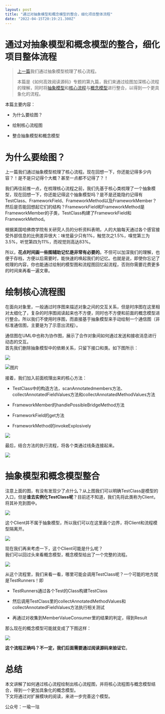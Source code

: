 ```yaml
---
layout: post
title: "通过对抽象模型和概念模型的整合，细化项目整体流程"
date: "2022-04-15T20:19:21.300Z"
---
```

通过对抽象模型和概念模型的整合，细化项目整体流程
========================

> [上一篇](http://mp.weixin.qq.com/s?__biz=MzA4MjQ1ODIzMA==&mid=2652200477&idx=1&sn=a8daf45de34ad42fc6add8519d44b937&chksm=84649d04b3131412a925cb65971e0416c3f71d731965b63cd2a35bff669bd2a741e3720e4b2b&scene=21#wechat_redirect)我们通过抽象模型梳理了核心流程。
> 
> 本篇是《如何高效阅读源码》专题的第九篇，我们来通过绘图加深核心流程的理解，同时将[抽象模型](http://mp.weixin.qq.com/s?__biz=MzA4MjQ1ODIzMA==&mid=2652200476&idx=1&sn=ff261907034f3962ad46dc9356f8a9b8&chksm=84649d05b31314139ec7d18e77dd2859737ea1d59b89cf6e020c5ded32cf600a0adfaf8df559&scene=21#wechat_redirect)和[核心流程](http://mp.weixin.qq.com/s?__biz=MzA4MjQ1ODIzMA==&mid=2652200477&idx=1&sn=a8daf45de34ad42fc6add8519d44b937&chksm=84649d04b3131412a925cb65971e0416c3f71d731965b63cd2a35bff669bd2a741e3720e4b2b&scene=21#wechat_redirect)与[概念模型](http://mp.weixin.qq.com/s?__biz=MzA4MjQ1ODIzMA==&mid=2652200474&idx=1&sn=68f03f94638bb0f9a9b28ffb52ea92cc&chksm=84649d03b31314158ddbd975a90064341a0a7315cfc4612a00b420c59285b52e29bff783ec81&scene=21#wechat_redirect)进行整合，以得到一个更具象化的流程。

本篇主要内容：

*   为什么要绘图？
    
*   绘制核心流程图
    
*   整合抽象模型和概念模型
    

为什么要绘图？
=======

上一篇我们通过抽象模型梳理了核心流程。现在回想一下，你还能记得多少内容？！是不是只记得个大概？甚至一点都不记得了？！

我们再往前推一点，在梳理核心流程之前，我们先基于核心类梳理了一个抽象模型，现在回想一下，你还能记得这个抽象模型吗？是不是还能隐约记得有TestClass、FrameworkField、FrameworkMethod以及FrameworkMember？然后是否能回想起它们的结构？FrameworkField和FrameworkMethod是FrameworkMember的子类，TestClass构建了FrameworkField和FrameworkMethod。

根据美国哈佛商学院有关研究人员的分析资料表明，人的大脑每天通过各个感官接受外部信息的比例差异很大：味觉最少只有1%，触觉次之1.5%，嗅觉第三为3.5%，听觉第四为11%，而视觉则高达83%。

所以，**花点时间画一些图辅助记忆是非常有必要的**。不但可以加深我们的理解，也便于存档，方便以后需要时，能快速的唤起我们的记忆。也就是说，即使你忘记了梳理的内容，你也能通过绘制的模型图和流程图回忆起流程，否则你需要花费更多的时间来再看一遍文章。

绘制核心流程图
=======

在面向对象里，一般通过时序图来描述对象之间的交互关系，但是时序图在这里相对太细化了，复杂的时序图阅读起来也不方便，同时也不方便和前面的概念模型进行整合。所以我们不使用时序图，而直接基于抽象模型来手动绘制一个通信图（非标准通信图，主要是为了示意出流程）。

通信图在UML中也称为协作图，展示了合作对象间如何通过发送和接收消息进行动态的交互。  
首先我们删除抽象模型中的依赖关系，只留下接口和类。如下图所示：

![](https://img2022.cnblogs.com/blog/371217/202204/371217-20220415200230843-941623540.png)

![图片](https://img2022.cnblogs.com/blog/371217/202204/371217-20220415200409586-1284150898.png)

接着，我们加入前面梳理出来的核心方法：

*   TestClass中的构造方法，scanAnnotatedmembers方法、collectAnnotatedFieldValues方法和collectAnnotatedMethodValues方法
    
*   FrameworkMember的handlePossibleBridgeMethod方法
    
*   FrameworkField的get方法
    
*   FrameworkMethod的invokeExplosively
    

![](https://img2022.cnblogs.com/blog/371217/202204/371217-20220415200300353-724752866.png)

最后，结合方法的执行流程，将各个类通过线条连接起来。

![](https://img2022.cnblogs.com/blog/371217/202204/371217-20220415200316568-1706048078.png)

抽象模型和概念模型整合
===========

注意上面的图，有没有发现少了点什么？从上图我们可以明确TestClass是模型的入口，但是**谁去实例化TestClass呢**？目前还不知道，我们先将此类称为Client，将其补充到图中。

![](https://img2022.cnblogs.com/blog/371217/202204/371217-20220415200327399-546636633.png)

这个Client并不属于抽象模型，所以我们可以在这里画个边界，将Client和流程模型隔离开。

![](https://img2022.cnblogs.com/blog/371217/202204/371217-20220415200339984-890867810.png)

现在我们再来考虑一下，这个Client可能是什么呢？  
我们可以回过头来看概念模型，概念模型给出了一个完整的流程。

![](https://img2022.cnblogs.com/blog/371217/202204/371217-20220415200352460-1572678861.png)

从这个流程里，我们来看一看，哪里可能会调用TestClass呢？一个可能的地方就是TestRunners！即

*   TestRunners通过各个Test的Class构建TestClass
    
*   然后调用TestClass里的collectAnnotatedMethodValues和collectAnnotatedFieldValues方法执行相关测试
    
*   再通过对收集到MemberValueConsumer里的结果的判定，得到Result
    

那么现在的概念模型可能就变成了下图这样：

![](https://img2022.cnblogs.com/blog/371217/202204/371217-20220415200401530-2801905.png)

**这个流程正确吗？不一定，我们后面需要通过阅读源码来验证它**。

总结
==

本文讲解了如何通过核心流程绘制出核心流程图，并将核心流程图与概念模型结合，得到一个更加具象化的概念模型。  
下文将通过对扩展模块的阅读，来进一步完善这个模型。

公众号：一瑜一琂